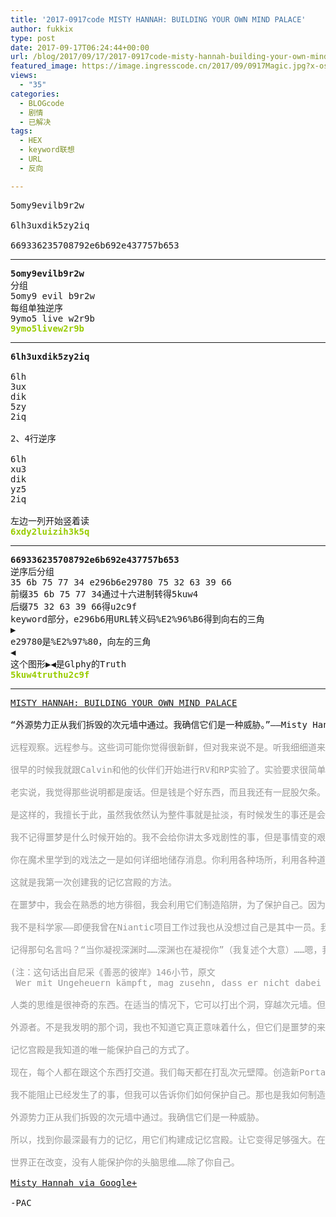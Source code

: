 ```yaml
---
title: '2017-0917code MISTY HANNAH: BUILDING YOUR OWN MIND PALACE'
author: fukkix
type: post
date: 2017-09-17T06:24:44+00:00
url: /blog/2017/09/17/2017-0917code-misty-hannah-building-your-own-mind-palace/
featured_image: https://image.ingresscode.cn/2017/09/0917Magic.jpg?x-oss-process=image/resize,m_fill,w_700,h_220
views:
  - "35"
categories:
  - BLOGcode
  - 剧情
  - 已解决
tags:
  - HEX
  - keyword联想
  - URL
  - 反向

---
```

<pre>5omy9evilb9r2w

6lh3uxdik5zy2iq

669336235708792e6b692e437757b653</pre>

* * *

<pre><strong>5omy9evilb9r2w
</strong>分组
5omy9 evil b9r2w
每组单独逆序
9ymo5 live w2r9b<strong>
<span style="color: #99cc00;">9ymo5livew2r9b</span></strong></pre>

* * *

<pre><strong>6lh3uxdik5zy2iq
</strong>
6lh
3ux
dik
5zy
2iq

2、4行逆序

6lh
xu3
dik
yz5
2iq

左边一列开始竖着读<strong>
<span style="color: #99cc00;">6xdy2luizih3k5q</span></strong></pre>

* * *

<pre><strong>669336235708792e6b692e437757b653
</strong>逆序后分组
35 6b 75 77 34 e296b6e29780 75 32 63 39 66
前缀35 6b 75 77 34通过十六进制转得5kuw4
后缀75 32 63 39 66得u2c9f
keyword部分，e296b6用URL转义码%E2%96%B6得到向右的三角
▶
e29780是%E2%97%80，向左的三角
◀
这个图形▶◀是Glphy的Truth
<span style="color: #99cc00;"><strong>5kuw4truthu2c9f</strong></span></pre>

* * *

<pre><a href="http://investigate.ingress.com/2017/09/17/misty-hannah-building-your-own-mind-palace/">MISTY HANNAH: BUILDING YOUR OWN MIND PALACE

</a>“外源势力正从我们拆毁的次元墙中通过。我确信它们是一种威胁。”——Misty Hannah

<span style="color: #999999;">远程观察。远程参与。这些词可能你觉得很新鲜，但对我来说不是。听我细细道来：</span>

<span style="color: #999999;">很早的时候我就跟Calvin和他的伙伴们开始进行RV和RP实验了。实验要求很简单：感受另一个地方，感受另一段时间。从细节感受它，触碰它，改变它。所有这些都只靠你的精神力量完成。</span>

<span style="color: #999999;">老实说，我觉得那些说明都是废话。但是钱是个好东西，而且我还有一屁股欠条。所以只好硬着头皮上了。</span>

<span style="color: #999999;">是这样的，我擅长于此，虽然我依然认为整件事就是扯淡，有时候发生的事还是会吓到我自己。</span>

<span style="color: #999999;">我不记得噩梦是什么时候开始的。我不会给你讲太多戏剧性的事，但是事情变的艰难起来。当时我还不知道它们是怎么产生的，我只是下意识的创造了一种方法保护自己。</span>

<span style="color: #999999;">你在魔术里学到的戏法之一是如何详细地储存消息。你利用各种场所，利用各种道具，你把信息绑在每件事物上，你做的就是这样的事情。如果想了解更多相关内容的话，查找“轨迹法（Method of Loci）”，那是古代的资料。</span>

<span style="color: #999999;">这就是我第一次创建我的记忆宫殿的方法。</span>

<span style="color: #999999;">在噩梦中，我会在熟悉的地方徘徊，我会利用它们制造陷阱，为了保护自己。因为那些东西在追逐我。</span>

<span style="color: #999999;">我不是科学家——即便我曾在Niantic项目工作过我也从没想过自己是其中一员。我是嗅探者，是魔术师，是个艺人。我告诉你们我的理论，信我，或当成废话一听而过，都随你们。</span>

<span style="color: #999999;">记得那句名言吗？“当你凝视深渊时……深渊也在凝视你”（我复述个大意）……嗯，我觉得这说的就是远程参与和远程观察。</span>

<span style="color: #999999;">(注：这句话出自尼采《善恶的彼岸》146小节，原文</span>
<span style="color: #999999;"> Wer mit Ungeheuern kämpft, mag zusehn, dass er nicht dabei zum Ungeheuer wird. Und wenn du lange in einen Abgrund blickst, blickt der Abgrund auch in dich hinein.)</span>

<span style="color: #999999;">人类的思维是很神奇的东西。在适当的情况下，它可以打出个洞，穿越次元墙。但是有些东西会从你创建的洞里出来。</span>

<span style="color: #999999;">外源者。不是我发明的那个词，我也不知道它真正意味着什么，但它们是噩梦的来源。</span>

<span style="color: #999999;">记忆宫殿是我知道的唯一能保护自己的方式了。</span>

<span style="color: #999999;">现在，每个人都在跟这个东西打交道。我们每天都在打乱次元壁障。创造新Portal。远程参与。所有总总。</span>

<span style="color: #999999;">我不能阻止已经发生了的事，但我可以告诉你们如何保护自己。那也是我如何制造自己失踪的计策。特工们可以进入我的记忆宫殿，看看它是怎么运作的。从中学习。</span>

<span style="color: #999999;">外源势力正从我们拆毁的次元墙中通过。我确信它们是一种威胁。</span>

<span style="color: #999999;">所以，找到你最深最有力的记忆，用它们构建成记忆宫殿。让它变得足够强大。在它周围挖出护城河。</span>

<span style="color: #999999;">世界正在改变，没有人能保护你的头脑思维……除了你自己。</span>

<span style="color: #999999;"><a href="https://plus.google.com/+MistyHannah/posts/RWWQpNzB1aZ">Misty Hannah via Google+</a></span>

-PAC</pre>